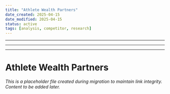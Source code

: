 ```yaml
---
title: "Athlete Wealth Partners"
date_created: 2025-04-15
date_modified: 2025-04-15
status: active
tags: [analysis, competitor, research]
---
```


---

---

---

# Athlete Wealth Partners

*This is a placeholder file created during migration to maintain link integrity. Content to be added later.*

